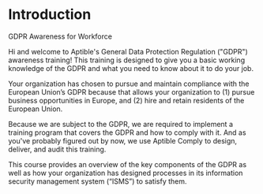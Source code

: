 # Introduction

GDPR Awareness for Workforce

Hi and welcome to Aptible's General Data Protection Regulation ("GDPR") awareness training! This training is designed to give you a basic working knowledge of the GDPR and what you need to know about it to do your job.

Your organization has chosen to pursue and maintain compliance with the European Union’s GDPR because that allows your organization to (1) pursue business opportunities in Europe, and (2) hire and retain residents of the European Union.

Because we are subject to the GDPR, we are required to implement a training program that covers the GDPR and how to comply with it. And as you've probably figured out by now, we use Aptible Comply to design, deliver, and audit this training.

This course provides an overview of the key components of the GDPR as well as how your organization has designed processes in its information security management system (“ISMS”) to satisfy them.
